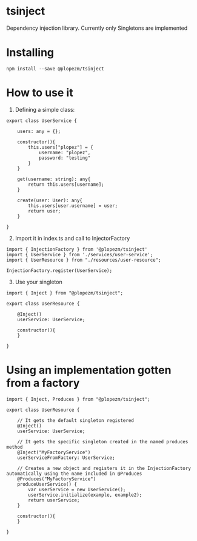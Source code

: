 # tsinject

Dependency injection library. Currently only Singletons are implemented

# Installing

```
npm install --save @plopezm/tsinject
```

# How to use it

1. Defining a simple class: 

```
export class UserService {

    users: any = {};

    constructor(){
        this.users["plopez"] = {
            username: "plopez",
            password: "testing"
        }
    }

    get(username: string): any{
        return this.users[username];
    }

    create(user: User): any{
        this.users[user.username] = user;
        return user;
    }

}

```

2. Import it in index.ts and call to InjectorFactory

```
import { InjectionFactory } from '@plopezm/tsinject'
import { UserService } from './services/user-service';
import { UserResource } from "./resources/user-resource";

InjectionFactory.register(UserService);
```

3. Use your singleton

```
import { Inject } from "@plopezm/tsinject";

export class UserResource {

    @Inject()
    userService: UserService;

    constructor(){        
    }

}
```

# Using an implementation gotten from a factory

```
import { Inject, Produces } from "@plopezm/tsinject";

export class UserResource {

    // It gets the default singleton registered
    @Inject()
    userService: UserService;

    // It gets the specific singleton created in the named produces method
    @Inject("MyFactoryService")
    userServiceFromFactory: UserService;

    // Creates a new object and registers it in the InjectionFactory automatically using the name included in @Produces
    @Produces("MyFactoryService")
    produceUserService() {
        var userService = new UserService();
        userService.initialize(example, example2);
        return userService;
    }

    constructor(){        
    }

}
```

